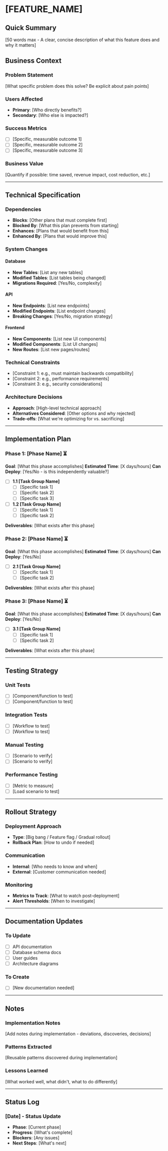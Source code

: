 # [FEATURE_NAME]

## Quick Summary
[50 words max - A clear, concise description of what this feature does and why it matters]

## Business Context

### Problem Statement
[What specific problem does this solve? Be explicit about pain points]

### Users Affected
- **Primary**: [Who directly benefits?]
- **Secondary**: [Who else is impacted?]

### Success Metrics
- [ ] [Specific, measurable outcome 1]
- [ ] [Specific, measurable outcome 2]
- [ ] [Specific, measurable outcome 3]

### Business Value
[Quantify if possible: time saved, revenue impact, cost reduction, etc.]

---

## Technical Specification

### Dependencies
- **Blocks**: [Other plans that must complete first]
- **Blocked By**: [What this plan prevents from starting]
- **Enhances**: [Plans that would benefit from this]
- **Enhanced By**: [Plans that would improve this]

### System Changes

#### Database
- **New Tables**: [List any new tables]
- **Modified Tables**: [List tables being changed]
- **Migrations Required**: [Yes/No, complexity]

#### API
- **New Endpoints**: [List new endpoints]
- **Modified Endpoints**: [List endpoint changes]
- **Breaking Changes**: [Yes/No, migration strategy]

#### Frontend
- **New Components**: [List new UI components]
- **Modified Components**: [List UI changes]
- **New Routes**: [List new pages/routes]

### Technical Constraints
- [Constraint 1: e.g., must maintain backwards compatibility]
- [Constraint 2: e.g., performance requirements]
- [Constraint 3: e.g., security considerations]

### Architecture Decisions
- **Approach**: [High-level technical approach]
- **Alternatives Considered**: [Other options and why rejected]
- **Trade-offs**: [What we're optimizing for vs. sacrificing]

---

## Implementation Plan

### Phase 1: [Phase Name] ⏳
**Goal**: [What this phase accomplishes]
**Estimated Time**: [X days/hours]
**Can Deploy**: [Yes/No - is this independently valuable?]

- [ ] **1.1 [Task Group Name]**
    - [ ] [Specific task 1]
    - [ ] [Specific task 2]
    - [ ] [Specific task 3]
    
- [ ] **1.2 [Task Group Name]**
    - [ ] [Specific task 1]
    - [ ] [Specific task 2]

**Deliverables**: [What exists after this phase]

### Phase 2: [Phase Name] ⏳
**Goal**: [What this phase accomplishes]
**Estimated Time**: [X days/hours]
**Can Deploy**: [Yes/No]

- [ ] **2.1 [Task Group Name]**
    - [ ] [Specific task 1]
    - [ ] [Specific task 2]

**Deliverables**: [What exists after this phase]

### Phase 3: [Phase Name] ⏳
**Goal**: [What this phase accomplishes]
**Estimated Time**: [X days/hours]
**Can Deploy**: [Yes/No]

- [ ] **3.1 [Task Group Name]**
    - [ ] [Specific task 1]
    - [ ] [Specific task 2]

**Deliverables**: [What exists after this phase]

---

## Testing Strategy

### Unit Tests
- [ ] [Component/function to test]
- [ ] [Component/function to test]

### Integration Tests
- [ ] [Workflow to test]
- [ ] [Workflow to test]

### Manual Testing
- [ ] [Scenario to verify]
- [ ] [Scenario to verify]

### Performance Testing
- [ ] [Metric to measure]
- [ ] [Load scenario to test]

---

## Rollout Strategy

### Deployment Approach
- **Type**: [Big bang / Feature flag / Gradual rollout]
- **Rollback Plan**: [How to undo if needed]

### Communication
- **Internal**: [Who needs to know and when]
- **External**: [Customer communication needed]

### Monitoring
- **Metrics to Track**: [What to watch post-deployment]
- **Alert Thresholds**: [When to investigate]

---

## Documentation Updates

### To Update
- [ ] API documentation
- [ ] Database schema docs
- [ ] User guides
- [ ] Architecture diagrams

### To Create
- [ ] [New documentation needed]

---

## Notes

### Implementation Notes
[Add notes during implementation - deviations, discoveries, decisions]

### Patterns Extracted
[Reusable patterns discovered during implementation]

### Lessons Learned
[What worked well, what didn't, what to do differently]

---

## Status Log

### [Date] - Status Update
- **Phase**: [Current phase]
- **Progress**: [What's complete]
- **Blockers**: [Any issues]
- **Next Steps**: [What's next]